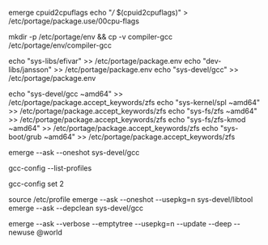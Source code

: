 emerge cpuid2cpuflags
echo "*/* $(cpuid2cpuflags)" > /etc/portage/package.use/00cpu-flags

mkdir -p /etc/portage/env && cp -v compiler-gcc /etc/portage/env/compiler-gcc

echo "sys-libs/efivar" >> /etc/portage/package.env
echo "dev-libs/jansson" >> /etc/portage/package.env
echo "sys-devel/gcc" >> /etc/portage/package.env

echo "sys-devel/gcc ~amd64" >> /etc/portage/package.accept_keywords/zfs
echo "sys-kernel/spl ~amd64" >> /etc/portage/package.accept_keywords/zfs
echo "sys-fs/zfs ~amd64" >> /etc/portage/package.accept_keywords/zfs
echo "sys-fs/zfs-kmod ~amd64" >> /etc/portage/package.accept_keywords/zfs
echo "sys-boot/grub ~amd64" >> /etc/portage/package.accept_keywords/zfs

emerge --ask --oneshot sys-devel/gcc

gcc-config --list-profiles

gcc-config set 2

source /etc/profile
emerge --ask --oneshot --usepkg=n sys-devel/libtool
emerge --ask --depclean sys-devel/gcc

emerge --ask --verbose --emptytree --usepkg=n --update --deep --newuse @world 
